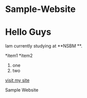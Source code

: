 # Sample-Website
# Hello Guys

Iam currently studying at  **NSBM **.

*item1
*item2

1. one
2. two


[visit my site](https://github.com/sandalu)

Sample Website
